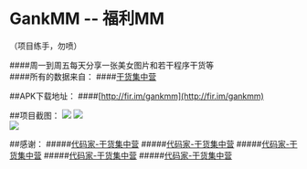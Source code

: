 # GankMM -- 福利MM

（项目练手，勿喷）

####周一到周五每天分享一张美女图片和若干程序干货等<br>
####所有的数据来自：
####[干货集中营](http://gank.io/)  

##APK下载地址：
####[http://fir.im/gankmm](http://fir.im/gankmm)

##项目截图：
![](https://github.com/maning0303/GankMM/raw/master/screenshots/001.jpg) 
![](https://github.com/maning0303/GankMM/raw/master/screenshots/002.jpg)  
![](https://github.com/maning0303/GankMM/raw/master/screenshots/003.jpg)  

##感谢：
#####[代码家-干货集中营](https://github.com/daimajia)
#####[代码家-干货集中营](https://github.com/daimajia)
#####[代码家-干货集中营](https://github.com/daimajia)
#####[代码家-干货集中营](https://github.com/daimajia)
#####[代码家-干货集中营](https://github.com/daimajia)

